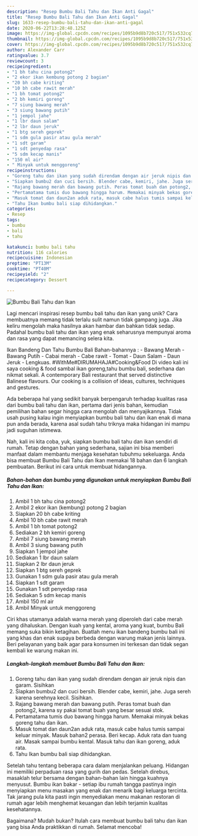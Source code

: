 ```yaml
---
description: "Resep Bumbu Bali Tahu dan Ikan Anti Gagal"
title: "Resep Bumbu Bali Tahu dan Ikan Anti Gagal"
slug: 1633-resep-bumbu-bali-tahu-dan-ikan-anti-gagal
date: 2020-06-22T13:28:48.125Z
image: https://img-global.cpcdn.com/recipes/1095b9d8b720c517/751x532cq70/bumbu-bali-tahu-dan-ikan-foto-resep-utama.jpg
thumbnail: https://img-global.cpcdn.com/recipes/1095b9d8b720c517/751x532cq70/bumbu-bali-tahu-dan-ikan-foto-resep-utama.jpg
cover: https://img-global.cpcdn.com/recipes/1095b9d8b720c517/751x532cq70/bumbu-bali-tahu-dan-ikan-foto-resep-utama.jpg
author: Alexander Carr
ratingvalue: 3.7
reviewcount: 3
recipeingredient:
- "1 bh tahu cina potong2"
- "2 ekor ikan kembung potong 2 bagian"
- "20 bh cabe kriting"
- "10 bh cabe rawit merah"
- "1 bh tomat potong2"
- "2 bh kemiri goreng"
- "7 siung bawang merah"
- "3 siung bawang putih"
- "1 jempol jahe"
- "1 lbr daun salam"
- "2 lbr daun jeruk"
- "1 btg sereh geprek"
- "1 sdm gula pasir atau gula merah"
- "1 sdt garam"
- "1 sdt penyedap rasa"
- "5 sdm kecap manis"
- "150 ml air"
- " Minyak untuk menggoreng"
recipeinstructions:
- "Goreng tahu dan ikan yang sudah direndam dengan air jeruk nipis dan garam. Sisihkan"
- "Siapkan bumbu2 dan cuci bersih. Blender cabe, kemiri, jahe. Juga sereh karena serehnya kecil. Sisihkan."
- "Rajang bawang merah dan bawang putih. Peras tomat buah dan potong2, karena sy pakai tomat buah yang besar sesuai stok."
- "Pertamatama tumis duo bawang hingga harum. Memakai minyak bekas goreng tahu dan ikan."
- "Masuk tomat dan daun2an aduk rata, masuk cabe halus tumis sampai keluar minyak. Masuk bahan2 perasa. Beri kecap. Aduk rata dan tuang air. Masak sampai bumbu kental. Masuk tahu dan ikan goreng, aduk rata."
- "Tahu Ikan bumbu bali siap dihidangkan."
categories:
- Resep
tags:
- bumbu
- bali
- tahu

katakunci: bumbu bali tahu 
nutrition: 116 calories
recipecuisine: Indonesian
preptime: "PT13M"
cooktime: "PT40M"
recipeyield: "2"
recipecategory: Dessert

---
```



![Bumbu Bali Tahu dan Ikan](https://img-global.cpcdn.com/recipes/1095b9d8b720c517/751x532cq70/bumbu-bali-tahu-dan-ikan-foto-resep-utama.jpg)

Lagi mencari inspirasi resep bumbu bali tahu dan ikan yang unik? Cara membuatnya memang tidak terlalu sulit namun tidak gampang juga. Jika keliru mengolah maka hasilnya akan hambar dan bahkan tidak sedap. Padahal bumbu bali tahu dan ikan yang enak seharusnya mempunyai aroma dan rasa yang dapat memancing selera kita.

Ikan Bandeng Dan Tahu Bumbu Bali Bahan-bahannya : - Bawang Merah - Bawang Putih - Cabai merah - Cabe rawit - Tomat - Daun Salam - Daun Jeruk - Lengkuas. #WithMe#DIRUMAHAJA#Cooking&amp;Food Di video kali ini saya cooking &amp; food sambal ikan goreng,tahu bumbu bali, sederhana dan nikmat sekali. A contemporary Bali restaurant that served distinctive Balinese flavours. Our cooking is a collision of ideas, cultures, techniques and gestures.

Ada beberapa hal yang sedikit banyak berpengaruh terhadap kualitas rasa dari bumbu bali tahu dan ikan, pertama dari jenis bahan, kemudian pemilihan bahan segar hingga cara mengolah dan menyajikannya. Tidak usah pusing kalau ingin menyiapkan bumbu bali tahu dan ikan enak di mana pun anda berada, karena asal sudah tahu triknya maka hidangan ini mampu jadi suguhan istimewa.


Nah, kali ini kita coba, yuk, siapkan bumbu bali tahu dan ikan sendiri di rumah. Tetap dengan bahan yang sederhana, sajian ini bisa memberi manfaat dalam membantu menjaga kesehatan tubuhmu sekeluarga. Anda bisa membuat Bumbu Bali Tahu dan Ikan memakai 18 bahan dan 6 langkah pembuatan. Berikut ini cara untuk membuat hidangannya.

<!--inarticleads1-->

##### Bahan-bahan dan bumbu yang digunakan untuk menyiapkan Bumbu Bali Tahu dan Ikan:

1. Ambil 1 bh tahu cina potong2
1. Ambil 2 ekor ikan (kembung) potong 2 bagian
1. Siapkan 20 bh cabe kriting
1. Ambil 10 bh cabe rawit merah
1. Ambil 1 bh tomat potong2
1. Sediakan 2 bh kemiri goreng
1. Ambil 7 siung bawang merah
1. Ambil 3 siung bawang putih
1. Siapkan 1 jempol jahe
1. Sediakan 1 lbr daun salam
1. Siapkan 2 lbr daun jeruk
1. Siapkan 1 btg sereh geprek
1. Gunakan 1 sdm gula pasir atau gula merah
1. Siapkan 1 sdt garam
1. Gunakan 1 sdt penyedap rasa
1. Sediakan 5 sdm kecap manis
1. Ambil 150 ml air
1. Ambil  Minyak untuk menggoreng


Ciri khas utamanya adalah warna merah yang diperoleh dari cabe merah yang dihaluskan. Dengan kuah yang kental, aroma yang kuat, bumbu Bali memang suka bikin ketagihan. Buatlah menu ikan bandeng bumbu bali ini yang khas dan enak supaya berbeda dengan warung makan jenis lainnya. Beri pelayanan yang baik agar para konsumen ini terkesan dan tidak segan kembali ke warung makan ini. 

<!--inarticleads2-->

##### Langkah-langkah membuat Bumbu Bali Tahu dan Ikan:

1. Goreng tahu dan ikan yang sudah direndam dengan air jeruk nipis dan garam. Sisihkan
1. Siapkan bumbu2 dan cuci bersih. Blender cabe, kemiri, jahe. Juga sereh karena serehnya kecil. Sisihkan.
1. Rajang bawang merah dan bawang putih. Peras tomat buah dan potong2, karena sy pakai tomat buah yang besar sesuai stok.
1. Pertamatama tumis duo bawang hingga harum. Memakai minyak bekas goreng tahu dan ikan.
1. Masuk tomat dan daun2an aduk rata, masuk cabe halus tumis sampai keluar minyak. Masuk bahan2 perasa. Beri kecap. Aduk rata dan tuang air. Masak sampai bumbu kental. Masuk tahu dan ikan goreng, aduk rata.
1. Tahu Ikan bumbu bali siap dihidangkan.


Setelah tahu tentang beberapa cara dalam menjalankan peluang. Hidangan ini memiliki perpaduan rasa yang gurih dan pedas. Setelah direbus, masaklah telur bersama dengan bahan-bahan lain hingga kuahnya menyusut. Bumbu ikan bakar - setiap ibu rumah tangga pastinya ingin menyiapkan menu masakan yang enak dan menarik bagi keluarga tercinta. Tak jarang pula kita pasti ingin menyediakan menu makanan restoran di rumah agar lebih menghemat keuangan dan lebih terjamin kualitas kesehatannya. 

Bagaimana? Mudah bukan? Itulah cara membuat bumbu bali tahu dan ikan yang bisa Anda praktikkan di rumah. Selamat mencoba!
